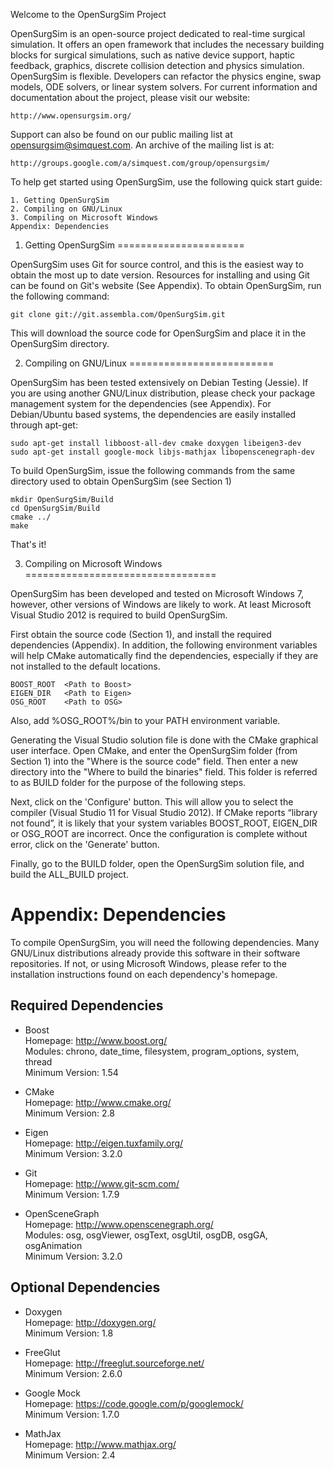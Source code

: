 Welcome to the OpenSurgSim Project

OpenSurgSim is an open-source project dedicated to real-time surgical
simulation. It offers an open framework that includes the necessary building
blocks for surgical simulations, such as native device support, haptic feedback,
graphics, discrete collision detection and physics simulation. OpenSurgSim is
flexible. Developers can refactor the physics engine, swap models, ODE solvers,
or linear system solvers. For current information and documentation about the
project, please visit our website:

    http://www.opensurgsim.org/

Support can also be found on our public mailing list at
opensurgsim@simquest.com. An archive of the mailing list is at:

    http://groups.google.com/a/simquest.com/group/opensurgsim/

To help get started using OpenSurgSim, use the following quick start guide:

    1. Getting OpenSurgSim
    2. Compiling on GNU/Linux
    3. Compiling on Microsoft Windows
    Appendix: Dependencies


1. Getting OpenSurgSim
======================

OpenSurgSim uses Git for source control, and this is the easiest way to obtain
the most up to date version. Resources for installing and using Git can be found
on Git's website (See Appendix). To obtain OpenSurgSim, run the following
command:

    git clone git://git.assembla.com/OpenSurgSim.git 

This will download the source code for OpenSurgSim and place it in the
OpenSurgSim directory.


2. Compiling on GNU/Linux
=========================

OpenSurgSim has been tested extensively on Debian Testing (Jessie). If you are
using another GNU/Linux distribution, please check your package management
system for the dependencies (see Appendix). For Debian/Ubuntu based systems, the
dependencies are easily installed through apt-get:

    sudo apt-get install libboost-all-dev cmake doxygen libeigen3-dev
    sudo apt-get install google-mock libjs-mathjax libopenscenegraph-dev

To build OpenSurgSim, issue the following commands from the same directory used
to obtain OpenSurgSim (see Section 1)

    mkdir OpenSurgSim/Build
    cd OpenSurgSim/Build
    cmake ../
    make

That's it!


3. Compiling on Microsoft Windows 
=================================

OpenSurgSim has been developed and tested on Microsoft Windows 7, however, other
versions of Windows are likely to work. At least Microsoft Visual Studio 2012 is
required to build OpenSurgSim.

First obtain the source code (Section 1), and install the required dependencies
(Appendix). In addition, the following environment variables will help CMake
automatically find the dependencies, especially if they are not installed to the
default locations.

    BOOST_ROOT  <Path to Boost>
    EIGEN_DIR   <Path to Eigen>
    OSG_ROOT    <Path to OSG>

Also, add %OSG_ROOT%/bin to your PATH environment variable.

Generating the Visual Studio solution file is done with the CMake graphical user
interface. Open CMake, and enter the OpenSurgSim folder (from Section 1) into
the "Where is the source code" field. Then enter a new directory into the "Where
to build the binaries" field. This folder is referred to as BUILD folder for
the purpose of the following steps.

Next, click on the 'Configure' button. This will allow you to select the
compiler (Visual Studio 11 for Visual Studio 2012). If CMake reports “library
not found”, it is likely that your system variables BOOST_ROOT, EIGEN_DIR or
OSG_ROOT are incorrect. Once the configuration is complete without error, click
on the 'Generate' button.

Finally, go to the BUILD folder, open the OpenSurgSim solution file, and build
the ALL_BUILD project.


Appendix: Dependencies
======================

To compile OpenSurgSim, you will need the following dependencies. Many GNU/Linux
distributions already provide this software in their software repositories. If
not, or using Microsoft Windows, please refer to the installation instructions
found on each dependency's homepage.

Required Dependencies
---------------------

* Boost  
  Homepage: http://www.boost.org/  
  Modules: chrono, date_time, filesystem, program_options, system, thread   
  Minimum Version: 1.54  

* CMake  
  Homepage: http://www.cmake.org/  
  Minimum Version: 2.8  

* Eigen  
  Homepage: http://eigen.tuxfamily.org/  
  Minimum Version: 3.2.0  

* Git  
  Homepage: http://www.git-scm.com/  
  Minimum Version: 1.7.9  

* OpenSceneGraph  
  Homepage: http://www.openscenegraph.org/  
  Modules: osg, osgViewer, osgText, osgUtil, osgDB, osgGA, osgAnimation  
  Minimum Version: 3.2.0  

Optional Dependencies
---------------------

* Doxygen  
  Homepage: http://doxygen.org/  
  Minimum Version: 1.8  

* FreeGlut  
  Homepage: http://freeglut.sourceforge.net/  
  Minimum Version: 2.6.0  

* Google Mock  
  Homepage: https://code.google.com/p/googlemock/  
  Minimum Version: 1.7.0  

* MathJax  
  Homepage: http://www.mathjax.org/  
  Minimum Version: 2.4

